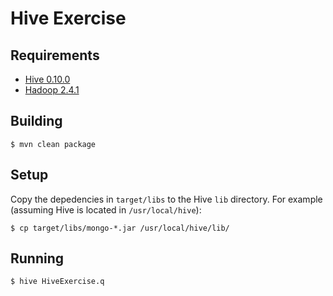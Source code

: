 # Hive Exercise

## Requirements

- [Hive 0.10.0](http://hive.apache.org)
- [Hadoop 2.4.1](http://hadoop.apache.org)

## Building

    $ mvn clean package

## Setup

Copy the depedencies in `target/libs` to the Hive `lib` directory. For example (assuming Hive is located in `/usr/local/hive`):

    $ cp target/libs/mongo-*.jar /usr/local/hive/lib/

## Running

    $ hive HiveExercise.q
